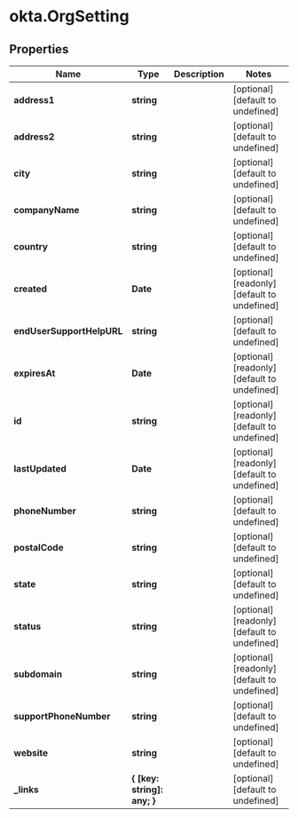 # okta.OrgSetting

## Properties

Name | Type | Description | Notes
------------ | ------------- | ------------- | -------------
**address1** | **string** |  | [optional] [default to undefined]
**address2** | **string** |  | [optional] [default to undefined]
**city** | **string** |  | [optional] [default to undefined]
**companyName** | **string** |  | [optional] [default to undefined]
**country** | **string** |  | [optional] [default to undefined]
**created** | **Date** |  | [optional] [readonly] [default to undefined]
**endUserSupportHelpURL** | **string** |  | [optional] [default to undefined]
**expiresAt** | **Date** |  | [optional] [readonly] [default to undefined]
**id** | **string** |  | [optional] [readonly] [default to undefined]
**lastUpdated** | **Date** |  | [optional] [readonly] [default to undefined]
**phoneNumber** | **string** |  | [optional] [default to undefined]
**postalCode** | **string** |  | [optional] [default to undefined]
**state** | **string** |  | [optional] [default to undefined]
**status** | **string** |  | [optional] [readonly] [default to undefined]
**subdomain** | **string** |  | [optional] [readonly] [default to undefined]
**supportPhoneNumber** | **string** |  | [optional] [default to undefined]
**website** | **string** |  | [optional] [default to undefined]
**_links** | **{ [key: string]: any; }** |  | [optional] [default to undefined]

